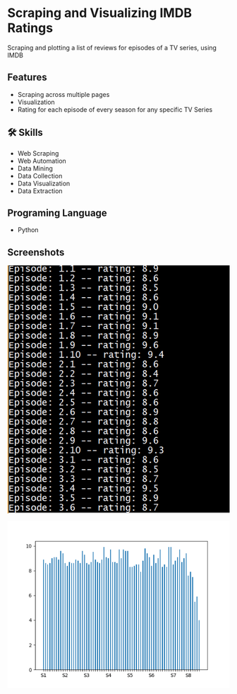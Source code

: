 
# Scraping and Visualizing IMDB Ratings

Scraping and plotting a list of reviews for episodes of a TV series, using IMDB



## Features

- Scraping across multiple pages
- Visualization
- Rating for each episode of every season for any specific TV Series


## 🛠 Skills
- Web Scraping
- Web Automation
- Data Mining
- Data Collection
- Data Visualization
- Data Extraction
## Programing Language
- Python
## Screenshots
![Ratings](https://github.com/SulemanMughal/Scraping-and-Visualizing-IMDB-Ratings/blob/main/demo.PNG)


![Chart](https://github.com/SulemanMughal/Scraping-and-Visualizing-IMDB-Ratings/blob/main/Figure_1.png)

